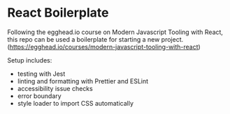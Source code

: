 # React Boilerplate

Following the egghead.io course on Modern Javascript Tooling with React, this repo can be used a boilerplate for starting a new project.
(https://egghead.io/courses/modern-javascript-tooling-with-react)

Setup includes:

- testing with Jest
- linting and formatting with Prettier and ESLint
- accessibility issue checks
- error boundary
- style loader to import CSS automatically
